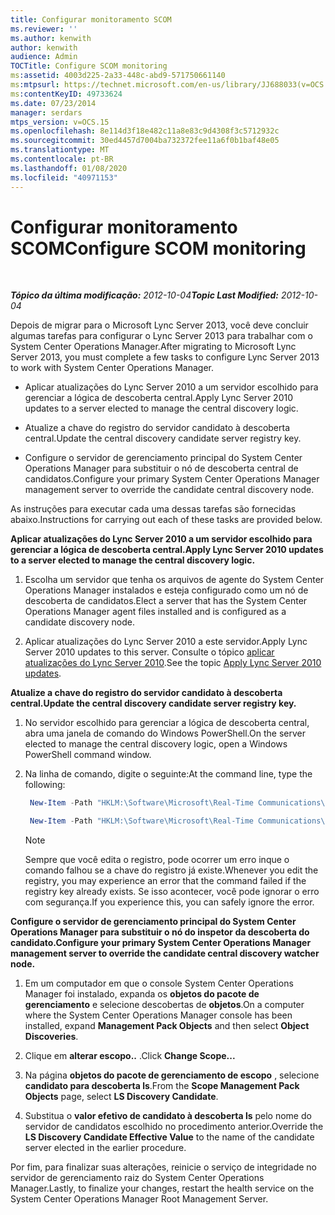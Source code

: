 ```yaml
---
title: Configurar monitoramento SCOM
ms.reviewer: ''
ms.author: kenwith
author: kenwith
audience: Admin
TOCTitle: Configure SCOM monitoring
ms:assetid: 4003d225-2a33-448c-abd9-571750661140
ms:mtpsurl: https://technet.microsoft.com/en-us/library/JJ688033(v=OCS.15)
ms:contentKeyID: 49733624
ms.date: 07/23/2014
manager: serdars
mtps_version: v=OCS.15
ms.openlocfilehash: 8e114d3f18e482c11a8e83c9d4308f3c5712932c
ms.sourcegitcommit: 30ed4457d7004ba732372fee11a6f0b1baf48e05
ms.translationtype: MT
ms.contentlocale: pt-BR
ms.lasthandoff: 01/08/2020
ms.locfileid: "40971153"
---
```

<div data-xmlns="http://www.w3.org/1999/xhtml">

<div class="topic" data-xmlns="http://www.w3.org/1999/xhtml" data-msxsl="urn:schemas-microsoft-com:xslt" data-cs="http://msdn.microsoft.com/en-us/">

<div data-asp="http://msdn2.microsoft.com/asp">

# <a name="configure-scom-monitoring"></a><span data-ttu-id="c9b32-102">Configurar monitoramento SCOM</span><span class="sxs-lookup"><span data-stu-id="c9b32-102">Configure SCOM monitoring</span></span>

</div>

<div id="mainSection">

<div id="mainBody">

<span> </span>

<span data-ttu-id="c9b32-103">_**Tópico da última modificação:** 2012-10-04_</span><span class="sxs-lookup"><span data-stu-id="c9b32-103">_**Topic Last Modified:** 2012-10-04_</span></span>

<span data-ttu-id="c9b32-104">Depois de migrar para o Microsoft Lync Server 2013, você deve concluir algumas tarefas para configurar o Lync Server 2013 para trabalhar com o System Center Operations Manager.</span><span class="sxs-lookup"><span data-stu-id="c9b32-104">After migrating to Microsoft Lync Server 2013, you must complete a few tasks to configure Lync Server 2013 to work with System Center Operations Manager.</span></span>

  - <span data-ttu-id="c9b32-105">Aplicar atualizações do Lync Server 2010 a um servidor escolhido para gerenciar a lógica de descoberta central.</span><span class="sxs-lookup"><span data-stu-id="c9b32-105">Apply Lync Server 2010 updates to a server elected to manage the central discovery logic.</span></span>

  - <span data-ttu-id="c9b32-106">Atualize a chave do registro do servidor candidato à descoberta central.</span><span class="sxs-lookup"><span data-stu-id="c9b32-106">Update the central discovery candidate server registry key.</span></span>

  - <span data-ttu-id="c9b32-107">Configure o servidor de gerenciamento principal do System Center Operations Manager para substituir o nó de descoberta central de candidatos.</span><span class="sxs-lookup"><span data-stu-id="c9b32-107">Configure your primary System Center Operations Manager management server to override the candidate central discovery node.</span></span>

<span data-ttu-id="c9b32-108">As instruções para executar cada uma dessas tarefas são fornecidas abaixo.</span><span class="sxs-lookup"><span data-stu-id="c9b32-108">Instructions for carrying out each of these tasks are provided below.</span></span>

<span data-ttu-id="c9b32-109">**Aplicar atualizações do Lync Server 2010 a um servidor escolhido para gerenciar a lógica de descoberta central.**</span><span class="sxs-lookup"><span data-stu-id="c9b32-109">**Apply Lync Server 2010 updates to a server elected to manage the central discovery logic.**</span></span>

1.  <span data-ttu-id="c9b32-110">Escolha um servidor que tenha os arquivos de agente do System Center Operations Manager instalados e esteja configurado como um nó de descoberta de candidatos.</span><span class="sxs-lookup"><span data-stu-id="c9b32-110">Elect a server that has the System Center Operations Manager agent files installed and is configured as a candidate discovery node.</span></span>

2.  <span data-ttu-id="c9b32-111">Aplicar atualizações do Lync Server 2010 a este servidor.</span><span class="sxs-lookup"><span data-stu-id="c9b32-111">Apply Lync Server 2010 updates to this server.</span></span> <span data-ttu-id="c9b32-112">Consulte o tópico [aplicar atualizações do Lync Server 2010](apply-lync-server-2010-updates.md).</span><span class="sxs-lookup"><span data-stu-id="c9b32-112">See the topic [Apply Lync Server 2010 updates](apply-lync-server-2010-updates.md).</span></span>

<span data-ttu-id="c9b32-113">**Atualize a chave do registro do servidor candidato à descoberta central.**</span><span class="sxs-lookup"><span data-stu-id="c9b32-113">**Update the central discovery candidate server registry key.**</span></span>

1.  <span data-ttu-id="c9b32-114">No servidor escolhido para gerenciar a lógica de descoberta central, abra uma janela de comando do Windows PowerShell.</span><span class="sxs-lookup"><span data-stu-id="c9b32-114">On the server elected to manage the central discovery logic, open a Windows PowerShell command window.</span></span>

2.  <span data-ttu-id="c9b32-115">Na linha de comando, digite o seguinte:</span><span class="sxs-lookup"><span data-stu-id="c9b32-115">At the command line, type the following:</span></span>
    
       ```PowerShell
        New-Item -Path "HKLM:\Software\Microsoft\Real-Time Communications\Health"
       ```
    
       ```PowerShell
        New-Item -Path "HKLM:\Software\Microsoft\Real-Time Communications\Health\CentralDiscoveryCandidate"
       ```
    
    <div class="">
    

    > [!NOTE]  
    > <span data-ttu-id="c9b32-116">Sempre que você edita o registro, pode ocorrer um erro inque o comando falhou se a chave do registro já existe.</span><span class="sxs-lookup"><span data-stu-id="c9b32-116">Whenever you edit the registry, you may experience an error that the command failed if the registry key already exists.</span></span> <span data-ttu-id="c9b32-117">Se isso acontecer, você pode ignorar o erro com segurança.</span><span class="sxs-lookup"><span data-stu-id="c9b32-117">If you experience this, you can safely ignore the error.</span></span>

    
    </div>

<span data-ttu-id="c9b32-118">**Configure o servidor de gerenciamento principal do System Center Operations Manager para substituir o nó do inspetor da descoberta do candidato.**</span><span class="sxs-lookup"><span data-stu-id="c9b32-118">**Configure your primary System Center Operations Manager management server to override the candidate central discovery watcher node.**</span></span>

1.  <span data-ttu-id="c9b32-119">Em um computador em que o console System Center Operations Manager foi instalado, expanda os **objetos do pacote de gerenciamento** e selecione descobertas de **objetos**.</span><span class="sxs-lookup"><span data-stu-id="c9b32-119">On a computer where the System Center Operations Manager console has been installed, expand **Management Pack Objects** and then select **Object Discoveries**.</span></span>

2.  <span data-ttu-id="c9b32-120">Clique em **alterar escopo..** .</span><span class="sxs-lookup"><span data-stu-id="c9b32-120">Click **Change Scope...**</span></span>

3.  <span data-ttu-id="c9b32-121">Na página **objetos do pacote de gerenciamento de escopo** , selecione **candidato para descoberta ls**.</span><span class="sxs-lookup"><span data-stu-id="c9b32-121">From the **Scope Management Pack Objects** page, select **LS Discovery Candidate**.</span></span>

4.  <span data-ttu-id="c9b32-122">Substitua o **valor efetivo de candidato à descoberta ls** pelo nome do servidor de candidatos escolhido no procedimento anterior.</span><span class="sxs-lookup"><span data-stu-id="c9b32-122">Override the **LS Discovery Candidate Effective Value** to the name of the candidate server elected in the earlier procedure.</span></span>

<span data-ttu-id="c9b32-123">Por fim, para finalizar suas alterações, reinicie o serviço de integridade no servidor de gerenciamento raiz do System Center Operations Manager.</span><span class="sxs-lookup"><span data-stu-id="c9b32-123">Lastly, to finalize your changes, restart the health service on the System Center Operations Manager Root Management Server.</span></span>

</div>

<span> </span>

</div>

</div>

</div>

